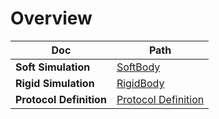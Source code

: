 # Overview

| Doc                     | Path                                  |
|-------------------------|---------------------------------------|
| **Soft Simulation**     | [SoftBody](Pure-Soft-Simulation.md)   |
| **Rigid Simulation**    | [RigidBody](Pure-Rigid-Simulation.md) |
| **Protocol Definition** | [Protocol Definition](Protocol.md)    |

